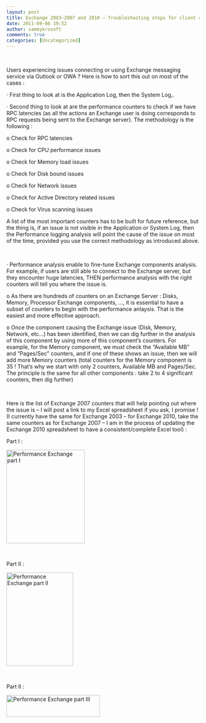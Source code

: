 ```yaml
---
layout: post
title: Exchange 2003–2007 and 2010 – Troubleshooting steps for client connection or latency issues on the Server side – nothing complicated at all, just follow the process !
date: 2011-09-06 19:52
author: sammykrosoft
comments: true
categories: [Uncategorized]
---
```

<p>&#160;</p>  <p>Users experiencing issues connecting or using Exchange messaging service via Outlook or OWA ? Here is how to sort this out on most of the cases :</p>  <p>· First thing to look at is the Application Log, then the System Log,.</p>  <p>· Second thing to look at are the performance counters to check if we have RPC latencies (as all the actions an Exchange user is doing corresponds to RPC requests being sent to the Exchange server). The methodology is the following :</p>  <p>o Check for RPC latencies</p>  <p>o Check for CPU performance issues</p>  <p>o Check for Memory load issues</p>  <p>o Check for Disk bound issues</p>  <p>o Check for Network issues</p>  <p>o Check for Active Directory related issues</p>  <p>o Check for Virus scanning issues</p>  <p>A list of the most important counters has to be built for future reference, but the thing is, if an issue is not visible in the Application or System Log, then the Performance logging analysis will point the cause of the issue on most of the time, provided you use the correct methodology as introduced above.</p>  <p>&#160;</p>  <p>· Performance analysis enable to fine-tune Exchange components analysis. For example, if users are still able to connect to the Exchange server, but they encounter huge latencies, THEN performance analysis with the right counters will tell you where the issue is.</p>  <p>o As there are hundreds of counters on an Exchange Server : Disks, Memory, Processor Exchange components, …, it is essential to have a subset of counters to begin with the performance anlaysis. That is the easiest and more effective approach.</p>  <p>o Once the component causing the Exchange issue (Disk, Memory, Network, etc…) has been identified, then we can dig further in the analysis of this component by using more of this component’s counters. For example, for the Memory component, we must check the “Available MB” and “Pages/Sec” counters, and if one of these shows an issue, then we will add more Memory counters (total counters for the Memory component is 35 ! That’s why we start with only 2 counters, Available MB and Pages/Sec. The principle is the same for all other components : take 2 to 4 significant counters, then dig further)</p>  <p>&#160;</p>  <p>Here is the list of Exchange 2007 counters that will help pointing out where the issue is – I will post a link to my Excel spreadsheet if you ask, I promise ! (I currently have the same for Exchange 2003 – for Exchange 2010, take the same counters as for Exchange 2007 – I am in the process of updating the Exchange 2010 spreadsheet to have a consistent/complete Excel tool) :</p>  <p>Part I :</p>  <p><a href="https://msdnshared.blob.core.windows.net/media/TNBlogsFS/prod.evol.blogs.technet.com/CommunityServer.Blogs.Components.WeblogFiles/00/00/00/73/61/metablogapi/3173.Performance%20Exchange%20part%20I_2.jpg" original-url="http://blogs.technet.com/cfs-file.ashx/__key/communityserver-blogs-components-weblogfiles/00-00-00-73-61-metablogapi/3173.Performance-Exchange-part-I_5F00_2.jpg"><img style="background-image: none; border-right-width: 0px; padding-left: 0px; padding-right: 0px; display: inline; border-top-width: 0px; border-bottom-width: 0px; border-left-width: 0px; padding-top: 0px" title="Performance Exchange part I" border="0" alt="Performance Exchange part I" src="https://msdnshared.blob.core.windows.net/media/TNBlogsFS/prod.evol.blogs.technet.com/CommunityServer.Blogs.Components.WeblogFiles/00/00/00/73/61/metablogapi/7282.Performance%20Exchange%20part%20I_thumb.jpg" original-url="http://blogs.technet.com/cfs-file.ashx/__key/communityserver-blogs-components-weblogfiles/00-00-00-73-61-metablogapi/7282.Performance-Exchange-part-I_5F00_thumb.jpg" width="204" height="244" /></a></p>  <p>&#160;</p>  <p>Part II :</p>  <p><a href="https://msdnshared.blob.core.windows.net/media/TNBlogsFS/prod.evol.blogs.technet.com/CommunityServer.Blogs.Components.WeblogFiles/00/00/00/73/61/metablogapi/6138.Performance%20Exchange%20part%20II_2.jpg" original-url="http://blogs.technet.com/cfs-file.ashx/__key/communityserver-blogs-components-weblogfiles/00-00-00-73-61-metablogapi/6138.Performance-Exchange-part-II_5F00_2.jpg"><img style="background-image: none; border-right-width: 0px; padding-left: 0px; padding-right: 0px; display: inline; border-top-width: 0px; border-bottom-width: 0px; border-left-width: 0px; padding-top: 0px" title="Performance Exchange part II" border="0" alt="Performance Exchange part II" src="https://msdnshared.blob.core.windows.net/media/TNBlogsFS/prod.evol.blogs.technet.com/CommunityServer.Blogs.Components.WeblogFiles/00/00/00/73/61/metablogapi/4087.Performance%20Exchange%20part%20II_thumb.jpg" original-url="http://blogs.technet.com/cfs-file.ashx/__key/communityserver-blogs-components-weblogfiles/00-00-00-73-61-metablogapi/4087.Performance-Exchange-part-II_5F00_thumb.jpg" width="174" height="244" /></a></p>  <p>&#160;</p>  <p>Part II :</p>  <p><a href="https://msdnshared.blob.core.windows.net/media/TNBlogsFS/prod.evol.blogs.technet.com/CommunityServer.Blogs.Components.WeblogFiles/00/00/00/73/61/metablogapi/3007.Performance%20Exchange%20part%20III_2.jpg" original-url="http://blogs.technet.com/cfs-file.ashx/__key/communityserver-blogs-components-weblogfiles/00-00-00-73-61-metablogapi/3007.Performance-Exchange-part-III_5F00_2.jpg"><img style="background-image: none; border-right-width: 0px; padding-left: 0px; padding-right: 0px; display: inline; border-top-width: 0px; border-bottom-width: 0px; border-left-width: 0px; padding-top: 0px" title="Performance Exchange part III" border="0" alt="Performance Exchange part III" src="https://msdnshared.blob.core.windows.net/media/TNBlogsFS/prod.evol.blogs.technet.com/CommunityServer.Blogs.Components.WeblogFiles/00/00/00/73/61/metablogapi/8284.Performance%20Exchange%20part%20III_thumb.jpg" original-url="http://blogs.technet.com/cfs-file.ashx/__key/communityserver-blogs-components-weblogfiles/00-00-00-73-61-metablogapi/8284.Performance-Exchange-part-III_5F00_thumb.jpg" width="244" height="57" /></a></p>
